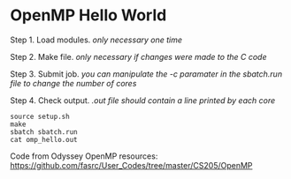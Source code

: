 # OpenMP Hello World

Step 1. Load modules. *only necessary one time*

Step 2. Make file. *only necessary if changes were made to the C code*

Step 3. Submit job. *you can manipulate the -c paramater in the sbatch.run file to change the number of cores*

Step 4. Check output. *.out file should contain a line printed by each core*

```
source setup.sh
make
sbatch sbatch.run
cat omp_hello.out
```
Code from Odyssey OpenMP resources: https://github.com/fasrc/User_Codes/tree/master/CS205/OpenMP
